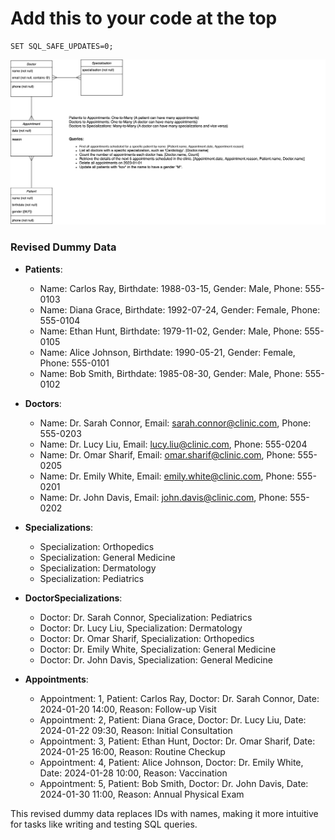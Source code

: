 # Add this to your code at the top

```
SET SQL_SAFE_UPDATES=0;
```

![My animated logo](diagram.jpg)

### Revised Dummy Data

- **Patients**:
  - Name: Carlos Ray, Birthdate: 1988-03-15, Gender: Male, Phone: 555-0103
  - Name: Diana Grace, Birthdate: 1992-07-24, Gender: Female, Phone: 555-0104
  - Name: Ethan Hunt, Birthdate: 1979-11-02, Gender: Male, Phone: 555-0105
  - Name: Alice Johnson, Birthdate: 1990-05-21, Gender: Female, Phone: 555-0101
  - Name: Bob Smith, Birthdate: 1985-08-30, Gender: Male, Phone: 555-0102

- **Doctors**:
  - Name: Dr. Sarah Connor, Email: sarah.connor@clinic.com, Phone: 555-0203
  - Name: Dr. Lucy Liu, Email: lucy.liu@clinic.com, Phone: 555-0204
  - Name: Dr. Omar Sharif, Email: omar.sharif@clinic.com, Phone: 555-0205
  - Name: Dr. Emily White, Email: emily.white@clinic.com, Phone: 555-0201
  - Name: Dr. John Davis, Email: john.davis@clinic.com, Phone: 555-0202

- **Specializations**:
  - Specialization: Orthopedics
  - Specialization: General Medicine
  - Specialization: Dermatology
  - Specialization: Pediatrics

- **DoctorSpecializations**:
  - Doctor: Dr. Sarah Connor, Specialization: Pediatrics
  - Doctor: Dr. Lucy Liu, Specialization: Dermatology
  - Doctor: Dr. Omar Sharif, Specialization: Orthopedics
  - Doctor: Dr. Emily White, Specialization: General Medicine
  - Doctor: Dr. John Davis, Specialization: General Medicine

- **Appointments**:
  - Appointment: 1, Patient: Carlos Ray, Doctor: Dr. Sarah Connor, Date: 2024-01-20 14:00, Reason: Follow-up Visit
  - Appointment: 2, Patient: Diana Grace, Doctor: Dr. Lucy Liu, Date: 2024-01-22 09:30, Reason: Initial Consultation
  - Appointment: 3, Patient: Ethan Hunt, Doctor: Dr. Omar Sharif, Date: 2024-01-25 16:00, Reason: Routine Checkup
  - Appointment: 4, Patient: Alice Johnson, Doctor: Dr. Emily White, Date: 2024-01-28 10:00, Reason: Vaccination
  - Appointment: 5, Patient: Bob Smith, Doctor: Dr. John Davis, Date: 2024-01-30 11:00, Reason: Annual Physical Exam

This revised dummy data replaces IDs with names, making it more intuitive for tasks like writing and testing SQL queries.
